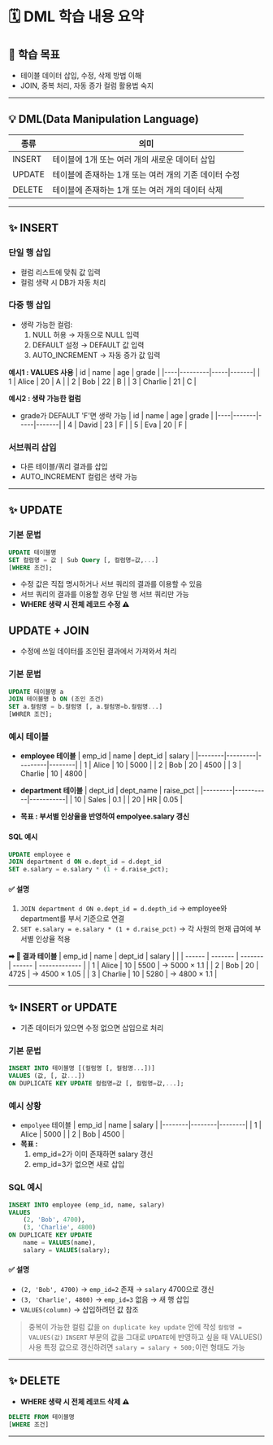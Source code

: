 # 🗓️ DML 학습 내용 요약

## 🎯 학습 목표
- 테이블 데이터 삽입, 수정, 삭제 방법 이해
- JOIN, 중복 처리, 자동 증가 컬럼 활용법 숙지

---

## 💡 DML(Data Manipulation Language)
|종류     | 의미                                   |
|---------|---------------------------------------|
|INSERT   | 테이블에 1개 또는 여러 개의 새로운 데이터 삽입 |
|UPDATE   | 테이블에 존재하는 1개 또는 여러 개의 기존 데이터 수정 |
|DELETE   | 테이블에 존재하는 1개 또는 여러 개의 데이터 삭제 |

---

## ✨ INSERT

### 단일 행 삽입
- 컬럼 리스트에 맞춰 값 입력
- 컬럼 생략 시 DB가 자동 처리

### 다중 행 삽입
- 생략 가능한 컬럼:
  1. NULL 허용 → 자동으로 NULL 입력
  2. DEFAULT 설정 → DEFAULT 값 입력
  3. AUTO_INCREMENT → 자동 증가 값 입력

**예시1 : VALUES 사용**
| id | name    | age | grade |
|----|---------|-----|-------|
| 1  | Alice   | 20  | A     |
| 2  | Bob     | 22  | B     |
| 3  | Charlie | 21  | C     |

**예시2 : 생략 가능한 컬럼**
- grade가 DEFAULT 'F'면 생략 가능
| id | name  | age | grade |
|----|-------|-----|-------|
| 4  | David | 23  | F     |
| 5  | Eva   | 20  | F     |

### 서브쿼리 삽입
- 다른 테이블/쿼리 결과를 삽입
- AUTO_INCREMENT 컬럼은 생략 가능

---

## ✨ UPDATE

### 기본 문법
```sql
UPDATE 테이블명
SET 컬럼명 = 값 | Sub Query [, 컬럼명=값,...]
[WHERE 조건];
```
- 수정 값은 직접 명시하거나 서브 쿼리의 결과를 이용할 수 있음
- 서브 쿼리의 결과를 이용할 경우 단일 행 서브 쿼리만 가능
- **WHERE 생략 시 전체 레코드 수정 ⚠️**

## UPDATE + JOIN
- 수정에 쓰일 데이터를 조인된 결과에서 가져와서 처리

### 기본 문법
```sql
UPDATE 테이블명 a
JOIN 테이블명 b ON (조인 조건)
SET a.컬럼명 = b.컬럼명 [, a.컬럼명=b.컬럼명...]
[WHRER 조건];
```


### 예시 테이블

- **employee 테이블**
| emp_id | name    | dept_id | salary |
|--------|---------|---------|--------|
| 1      | Alice   | 10      | 5000   |
| 2      | Bob     | 20      | 4500   |
| 3      | Charlie | 10      | 4800   |

- **department 테이블**
| dept_id | dept_name | raise_pct |
|---------|-----------|-----------|
| 10      | Sales     | 0.1       |
| 20      | HR        | 0.05      |


- **목표 : 부서별 인상율을 반영하여 empolyee.salary 갱신**

#### SQL 예시
```sql
UPDATE employee e
JOIN department d ON e.dept_id = d.dept_id
SET e.salary = e.salary * (1 + d.raise_pct);
```

#### ✅ 설명
1. `JOIN department d ON e.dept_id = d.depth_id`
    → employee와 department를 부서 기준으로 연결
2. `SET e.salary = e.salary * (1 + d.raise_pct)`
    → 각 사원의 현재 급여에 부서별 인상율 적용

**➡ 🎯 결과 테이블**
| emp_id | name    | dept_id | salary |               |
| ------ | ------- | ------- | ------ | ------------- |
| 1      | Alice   | 10      | 5500   | → 5000 × 1.1  |
| 2      | Bob     | 20      | 4725   | → 4500 × 1.05 |
| 3      | Charlie | 10      | 5280   | → 4800 × 1.1  |

---

## ✨ INSERT or UPDATE
- 기존 데이터가 있으면 수정 없으면 삽입으로 처리

### 기본 문법
```sql
INSERT INTO 테이블명 [(컬럼명 [, 컬럼명...])]
VALUES (값, [, 값...])
ON DUPLICATE KEY UPDATE 컬럼명=값 [, 컬럼명=값,...];
```

### 예시 상황
- `empolyee` 테이블
| emp_id | name | salary |
|--------|--------|--------|
| 1 | Alice | 5000 |
| 2 | Bob | 4500 |
- **목표 :**
    1. emp_id=2가 이미 존재하면 salary 갱신
    2. emp_id=3가 없으면 새로 삽입

### SQL 예시
```sql
INSERT INTO employee (emp_id, name, salary)
VALUES 
    (2, 'Bob', 4700),
    (3, 'Charlie', 4800)
ON DUPLICATE KEY UPDATE 
    name = VALUES(name),
    salary = VALUES(salary);
```
#### ✅ 설명
- `(2, 'Bob', 4700)` → `emp_id=2` 존재 → `salary` 4700으로 갱신
- `(3, 'Charlie', 4800)` → `emp_id=3` 없음 → 새 행 삽입
- `VALUES(column)` → 삽입하려던 값 참조
> 중복이 가능한 컬럼 값을 `on duplicate key update` 안에 작성
> `컬럼명 = VALUES(값)` `INSERT` 부분의 값을 그대로 `UPDATE`에 반영하고 싶을 때 VALUES()사용 
> 특정 값으로 갱신하려면 `salary = salary + 500;`이런 형태도 가능

---

## ✨ DELETE
- **WHERE 생략 시 전체 레코드 삭제 ⚠️**
```sql
DELETE FROM 테이블명
[WHERE 조건]
```
---
